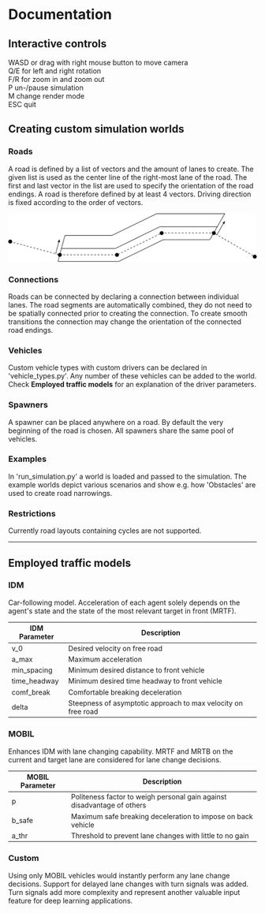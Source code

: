 # Documentation

## Interactive controls

WASD or drag with right mouse button to move camera  
Q/E for left and right rotation  
F/R for zoom in and zoom out  
P un-/pause simulation  
M change render mode  
ESC quit

## Creating custom simulation worlds

### Roads

A road is defined by a list of vectors and the amount of lanes to create. The given list is used
as the center line of the right-most lane of the road. The first and last vector in the list are
used to specify the orientation of the road endings. A road is therefore defined by at least 4 vectors.
Driving direction is fixed according to the order of vectors.

<p align="center"><img src="./images/road_setup.svg"></p>

### Connections

Roads can be connected by declaring a connection between individual lanes. The road segments
are automatically combined, they do not need to be spatially connected prior to creating the connection.
To create smooth transitions the connection may change the orientation of the connected road endings.

### Vehicles

Custom vehicle types with custom drivers can be declared in 'vehicle_types.py'. Any number
of these vehicles can be added to the world. Check **Employed traffic models** for an explanation of the
driver parameters.

### Spawners

A spawner can be placed anywhere on a road. By default the very beginning of the road is chosen.
All spawners share the same pool of vehicles.

### Examples

In 'run_simulation.py' a world is loaded and passed to the simulation. The example worlds depict various scenarios
and show e.g. how 'Obstacles' are used to create road narrowings.

### Restrictions

Currently road layouts containing cycles are not supported.
___

## Employed traffic models

### IDM

Car-following model. Acceleration of each agent solely depends on the agent's state and the
state of the most relevant target in front (MRTF).

|  IDM Parameter  | Description                                                             |
|-----------------|-------------------------------------------------------------------------|
|   v_0           | Desired velocity on free road                                           |
|   a_max         | Maximum acceleration                                                    |
|   min_spacing   | Minimum desired distance to front vehicle                               |
|   time_headway  | Minimum desired time headway to front vehicle                           |
|   comf_break    | Comfortable breaking deceleration                                       |
|   delta         | Steepness of asymptotic approach to max velocity on free road           |

### MOBIL

Enhances IDM with lane changing capability. MRTF and MRTB on the current and target lane are 
considered for lane change decisions.

| MOBIL Parameter | Description                                                             |
|-----------------|-------------------------------------------------------------------------|
|   p             | Politeness factor to weigh personal gain against disadvantage of others |
|   b_safe        | Maximum safe breaking deceleration to impose on back vehicle            |
|   a_thr         | Threshold to prevent lane changes with little to no gain                |

### Custom

Using only MOBIL vehicles would instantly perform any lane change decisions.
Support for delayed lane changes with turn signals was added.
Turn signals add more complexity and represent another valuable input feature for deep learning applications.
